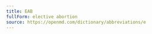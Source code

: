 ```yaml
---
title: EAB
fullForm: elective abortion
source: https://openmd.com/dictionary/abbreviations/e
---
```

